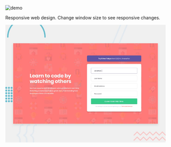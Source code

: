 ![demo](https://kuroiwaaiki.github.io/Sign-up-Form/)

Responsive web design. Change window size to see responsive changes.

![Design preview for the Sign up Form landing page coding challenge](./design/desktop-preview.jpg)
